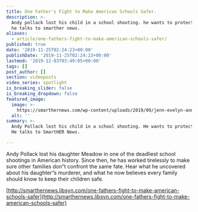 ```yaml
---
title: One Father's Fight to Make American Schools Safer.
description: >-
  Andy pollack lost his child in a school shooting. he wants to protect yours.
  he talks to smarther news.
aliases:
  - article/one-fathers-fight-to-make-american-schools-safer/
published: true
date: '2019-11-25T02:24:23+00:00'
publishDate: '2019-11-25T02:24:23+00:00'
lastmod: '2019-12-03T03:49:05+00:00'
tags: []
post_author: []
section: videoposts
video_series: spotlight
is_breaking_slider: false
is_breaking_dropdown: false
featured_image:
  image: >-
    https://smarthernews.com/wp-content/uploads/2019/09/jenn-evelyn-ann-112980-unsplash-360x360.jpg
  alt: ''
summary: >-
  Andy Pollack lost his child in a school shooting. He wants to protect yours.
  He talks to SmartHER News.

---
```

Andy Pollack lost his daughter Meadow in one of the deadliest school shootings in American history. Since then, he has worked tirelessly to make sure other families don”t confront the same fate. Hear what he uncovered about his daughter”s murderer, and what he now believes every family should know to keep their children safe.

[http://smarthernews.libsyn.com/one-fathers-fight-to-make-american-schools-safer](http://smarthernews.libsyn.com/one-fathers-fight-to-make-american-schools-safer)